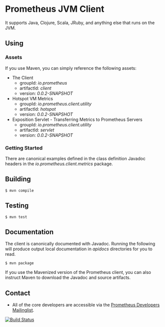 # Prometheus JVM Client
It supports Java, Clojure, Scala, JRuby, and anything else that runs on the JVM.

## Using
### Assets
If you use Maven, you can simply reference the following
assets:

  * The Client
    * groupId: _io.prometheus_
    * artifactId: _client_
    * version: _0.0.2-SNAPSHOT_
  * Hotspot VM Metrics
    * groupId: _io.prometheus.client.utility_
    * artifactId: _hotspot_
    * version: _0.0.2-SNAPSHOT_
  * Exposition Servlet - Transferring Metrics to Prometheus Servers
    * groupId: _io.prometheus.client.utility_
    * artifactId: _servlet_
    * version: _0.0.2-SNAPSHOT_

### Getting Started
There are canonical examples defined in the class definition Javadoc headers in the _io.prometheus.client.metrics_ package.

## Building

    $ mvn compile

## Testing

    $ mvn test

## Documentation
The client is canonically documented with Javadoc.  Running the following will produce output local documentation
in _apidocs_ directories for you to read.

    $ mvn package

If you use the Mavenized version of the Prometheus client, you can also instruct Maven to download the Javadoc and
source artifacts.

## Contact
  * All of the core developers are accessible via the [Prometheus Developers Mailinglist](https://groups.google.com/forum/?fromgroups#!forum/prometheus-developers).


[![Build Status](https://travis-ci.org/prometheus/client_java.png?branch=master)](https://travis-ci.org/prometheus/client_java)
